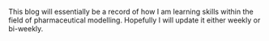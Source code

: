 This blog will essentially be a record of how I am learning skills within the field of pharmaceutical modelling.
Hopefully I will update it either weekly or bi-weekly.
